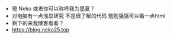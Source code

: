  - 嗯 Neko 或者你可以称呼我为墨夏？
 - 对电脑有一点浅显研究 不是很了解的代码 勉勉强强可以看一点html
 - 剩下的来我博客看看？
 - https://blog.neko25.top
